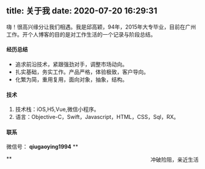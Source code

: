 title: 关于我
date: 2020-07-20 16:29:31
---
嗨！很高兴缘分让我们相遇。我是邱高颖，94年，2015年大专毕业，目前在广州工作。开个人博客的目的是对工作生活的一个记录与阶段总结。

####  经历总结
* 追求前沿技术，紧跟强劲对手，调整市场动向。
* 扎实基础，务实工作。产品严格，体验极致，客户导向。
* 化繁为简，重用复用，面向对象，抽象，结构。

#### 技术
1. 技术栈：iOS,H5,Vue,微信小程序。
2. 语言：Objective-C，Swift，Javascript，HTML，CSS，Sql，RX。

#### 联系
微信号：  **qiugaoying1994**
** <div style="float:right"> 冲破险阻，亲近生活</div>**


